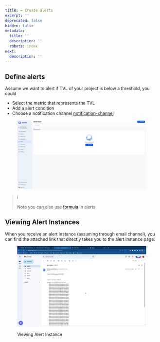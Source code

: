 ```yaml
---
title: ➡ Create alerts
excerpt: ''
deprecated: false
hidden: false
metadata:
  title: ''
  description: ''
  robots: index
next:
  description: ''
---
```

## Define alerts

Assume we want to alert if TVL of your project is below a threshold, you could 

* Select the metric that represents the TVL
* Add a alert condition
* Choose a notification channel [notification-channel](notification-channel "mention")

<figure>
  <img src="https://raw.githubusercontent.com/sentioxyz/docs/v1.0/.gitbook/assets/creatingAlert.gif" alt="" />
  <figcaption></figcaption>
</figure>

> ℹ️
>
> Note you can also use [formula](aggregation-functions-and-formulas) in alerts

## Viewing Alert Instances

When you receive an alert instance (assuming through email channel), you can find the attached link that directly takes you to the alert instance page.

<figure>
  <img src="https://raw.githubusercontent.com/sentioxyz/docs/v1.0/.gitbook/assets/alertInstance.gif" alt="" />
  <figcaption>
    <p>Viewing Alert Instance</p>
  </figcaption>
</figure>

##
